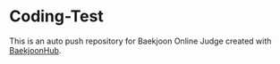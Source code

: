 # Coding-Test
This is an auto push repository for Baekjoon Online Judge created with [BaekjoonHub](https://github.com/BaekjoonHub/BaekjoonHub).


